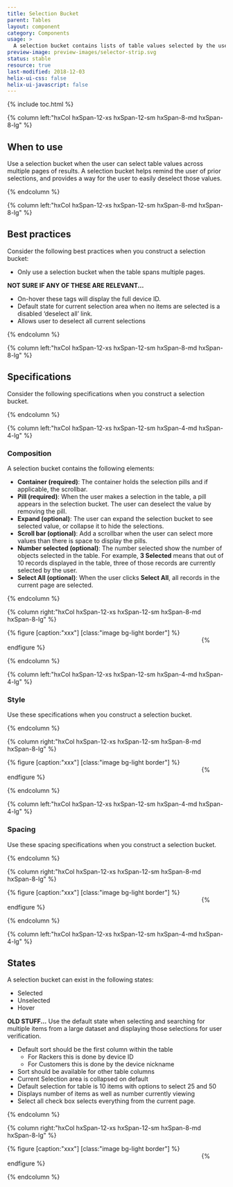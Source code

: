 ```yaml
---
title: Selection Bucket
parent: Tables
layout: component
category: Components
usage: >
  A selection bucket contains lists of table values selected by the user. Each time a user selects a table value, a pill representing the selected value appears in the selection bucket. The selection bucket is located below the table and holds all selected values, across all table pages. The user can remove selected values from the selection bucket.
preview-image: preview-images/selector-strip.svg
status: stable
resource: true
last-modified: 2018-12-03
helix-ui-css: false
helix-ui-javascript: false
---
```


{% include toc.html %}

<section class="static-section" markdown="1">

<div class="hxRow"  markdown="1">

{% column left:"hxCol hxSpan-12-xs hxSpan-12-sm hxSpan-8-md hxSpan-8-lg" %}

## When to use

Use a selection bucket when the user can select table values across multiple pages of results. A selection bucket helps remind the user of prior selections, and provides a way for the user to easily deselect those values.

{% endcolumn %}

</div>

</section>

<section class="static-section" markdown="1">

<div class="hxRow"  markdown="1">

{% column left:"hxCol hxSpan-12-xs hxSpan-12-sm hxSpan-8-md hxSpan-8-lg" %}

## Best practices

Consider the following best practices when you construct a selection bucket:

- Only use a selection bucket when the table spans multiple pages.

**NOT SURE IF ANY OF THESE ARE RELEVANT...**

- On-hover these tags will display the full device ID.
- Default state for current selection area when no items are selected is a disabled ‘deselect all’ link.
- Allows user to deselect all current selections

{% endcolumn %}

</div>

</section>

<section class="static-section" markdown="1">

<div class="hxRow"  markdown="1">

{% column left:"hxCol hxSpan-12-xs hxSpan-12-sm hxSpan-8-md hxSpan-8-lg" %}

## Specifications

Consider the following specifications when you construct a selection bucket.

{% endcolumn %}

</div>

</section>

<section class="static-section" markdown="1">

<div class="hxRow"  markdown="1">

{% column left:"hxCol hxSpan-12-xs hxSpan-12-sm hxSpan-4-md hxSpan-4-lg" %}

### Composition

A selection bucket contains the following elements:

- **Container (required)**: The container holds the selection pills and if applicable, the scrollbar.
- **Pill (required)**: When the user makes a selection in the table, a pill appears in the selection bucket. The user can deselect the value by removing the pill.
- **Expand (optional)**: The user can expand the selection bucket to see selected value, or collapse it to hide the selections.
- **Scroll bar (optional)**: Add a scrollbar when the user can select more values than there is space to display the pills.
- **Number selected (optional)**: The number selected show the number of objects selected in the table. For example, **3 Selected** means that out of 10 records displayed in the table, three of those records are currently selected by the user.
- **Select All (optional)**: When the user clicks **Select All**, all records in the current page are selected.

{% endcolumn %}

{% column right:"hxCol hxSpan-12-xs hxSpan-12-sm hxSpan-8-md hxSpan-8-lg" %}

{% figure [caption:"xxx"] [class:"image bg-light border"] %}
<embed src="{{site.url}}/assets/images/components/tables/selection-bucket/placeholder-image.png" width="444"/>
{% endfigure %}

{% endcolumn %}

</div>

</section>

<section class="static-section" markdown="1">

<div class="hxRow"  markdown="1">

{% column left:"hxCol hxSpan-12-xs hxSpan-12-sm hxSpan-4-md hxSpan-4-lg" %}

### Style

Use these specifications when you construct a selection bucket.

{% endcolumn %}

{% column right:"hxCol hxSpan-12-xs hxSpan-12-sm hxSpan-8-md hxSpan-8-lg" %}

{% figure [caption:"xxx"] [class:"image bg-light border"] %}
<embed src="{{site.url}}/assets/images/components/tables/selection-bucket/placeholder-image.png" width="444"/>
{% endfigure %}

{% endcolumn %}

</div>

</section>

<section class="static-section" markdown="1">

<div class="hxRow"  markdown="1">

{% column left:"hxCol hxSpan-12-xs hxSpan-12-sm hxSpan-4-md hxSpan-4-lg" %}

### Spacing

Use these spacing specifications when you construct a selection bucket.

{% endcolumn %}

{% column right:"hxCol hxSpan-12-xs hxSpan-12-sm hxSpan-8-md hxSpan-8-lg" %}

{% figure [caption:"xxx"] [class:"image bg-light border"] %}
<embed src="{{site.url}}/assets/images/components/tables/selection-bucket/placeholder-image.png" width="444"/>
{% endfigure %}

{% endcolumn %}

</div>

</section>

<section class="static-section" markdown="1">

<div class="hxRow"  markdown="1">

{% column left:"hxCol hxSpan-12-xs hxSpan-12-sm hxSpan-4-md hxSpan-4-lg" %}

## States

A selection bucket can exist in the following states:

- Selected
- Unselected
- Hover

**OLD STUFF...**
Use the default state when selecting and searching for multiple items from a large dataset and displaying those selections for user verification.

- Default sort should be the first column within the table
    - For Rackers this is done by device ID
    - For Customers this is done by the device nickname
- Sort should be available for other table columns
- Current Selection area is collapsed on default
- Default selection for table is 10 items with options to select 25 and 50
- Displays number of items as well as number currently viewing
- Select all check box selects everything from the current page.

{% endcolumn %}

{% column right:"hxCol hxSpan-12-xs hxSpan-12-sm hxSpan-8-md hxSpan-8-lg" %}

{% figure [caption:"xxx"] [class:"image bg-light border"] %}
<embed src="{{site.url}}/assets/images/components/tables/selection-bucket/placeholder-image.png" width="444"/>
{% endfigure %}

{% endcolumn %}

</div>

</section>
